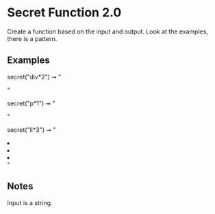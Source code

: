 # Secret Function 2.0

Create a function based on the input and output. Look at the examples, there is a pattern.

## Examples

secret("div*2") ➞ "<div></div><div></div>"

secret("p*1") ➞ "<p></p>"

secret("li*3") ➞ "<li></li><li></li><li></li>"

## Notes

Input is a string.
